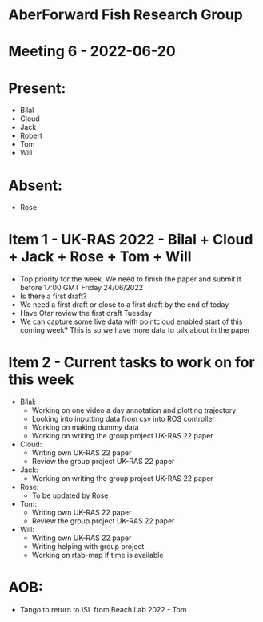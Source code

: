 # AberForward Fish Research Group 

# Meeting 6 - 2022-06-20

# Present:
* Bilal
* Cloud
* Jack
* Robert
* Tom
* Will

# Absent:
* Rose

# Item 1 - UK-RAS 2022 - Bilal + Cloud + Jack + Rose + Tom + Will
* Top priority for the week. We need to finish the paper and submit it before 17:00 GMT Friday 24/06/2022
* Is there a first draft?
* We need a first draft or close to a first draft by the end of today
* Have Otar review the first draft Tuesday
* We can capture some live data with pointcloud enabled start of this coming week? This is so we have more data to talk about in the paper

# Item 2 - Current tasks to work on for this week 
* Bilal: 
  * Working on one video a day annotation and plotting trajectory
  * Looking into inputting data from csv into ROS controller
  * Working on making dummy data    
  * Working on writing the group project UK-RAS 22 paper
* Cloud: 
  * Writing own UK-RAS 22 paper
  * Review the group project UK-RAS 22 paper 
* Jack: 
  * Working on writing the group project UK-RAS 22 paper 
* Rose: 
  * To be updated by Rose
* Tom: 
  * Writing own UK-RAS 22 paper
  * Review the group project UK-RAS 22 paper 
* Will: 
  * Writing own UK-RAS 22 paper
  * Writing helping with group project
  * Working on rtab-map if time is available 

# AOB:
* Tango to return to ISL from Beach Lab 2022 - Tom
